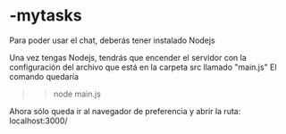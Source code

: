 # -mytasks
Para poder usar el chat, deberás tener instalado Nodejs

Una vez tengas Nodejs, tendrás que encender el servidor con la configuración del archivo
que está en la carpeta src llamado "main.js" 
El comando quedaría

>> node main.js

Ahora sólo queda ir al navegador de preferencia y abrir la ruta:
localhost:3000/
